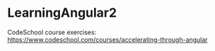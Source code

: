 # LearningAngular2
CodeSchool course exercises: https://www.codeschool.com/courses/accelerating-through-angular
